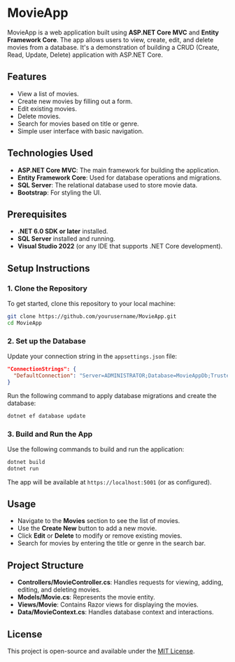 

# MovieApp

MovieApp is a web application built using **ASP.NET Core MVC** and **Entity Framework Core**. The app allows users to view, create, edit, and delete movies from a database. It's a demonstration of building a CRUD (Create, Read, Update, Delete) application with ASP.NET Core.

## Features

- View a list of movies.
- Create new movies by filling out a form.
- Edit existing movies.
- Delete movies.
- Search for movies based on title or genre.
- Simple user interface with basic navigation.

## Technologies Used

- **ASP.NET Core MVC**: The main framework for building the application.
- **Entity Framework Core**: Used for database operations and migrations.
- **SQL Server**: The relational database used to store movie data.
- **Bootstrap**: For styling the UI.

## Prerequisites

- **.NET 6.0 SDK or later** installed.
- **SQL Server** installed and running.
- **Visual Studio 2022** (or any IDE that supports .NET Core development).

## Setup Instructions

### 1. Clone the Repository
To get started, clone this repository to your local machine:
```bash
git clone https://github.com/yourusername/MovieApp.git
cd MovieApp
```

### 2. Set up the Database
Update your connection string in the `appsettings.json` file:
```json
"ConnectionStrings": {
  "DefaultConnection": "Server=ADMINISTRATOR;Database=MovieAppDb;Trusted_Connection=True;MultipleActiveResultSets=true"
}
```

Run the following command to apply database migrations and create the database:
```bash
dotnet ef database update
```

### 3. Build and Run the App
Use the following commands to build and run the application:
```bash
dotnet build
dotnet run
```

The app will be available at `https://localhost:5001` (or as configured).

## Usage

- Navigate to the **Movies** section to see the list of movies.
- Use the **Create New** button to add a new movie.
- Click **Edit** or **Delete** to modify or remove existing movies.
- Search for movies by entering the title or genre in the search bar.

## Project Structure

- **Controllers/MovieController.cs**: Handles requests for viewing, adding, editing, and deleting movies.
- **Models/Movie.cs**: Represents the movie entity.
- **Views/Movie**: Contains Razor views for displaying the movies.
- **Data/MovieContext.cs**: Handles database context and interactions.

## License

This project is open-source and available under the [MIT License](LICENSE).

